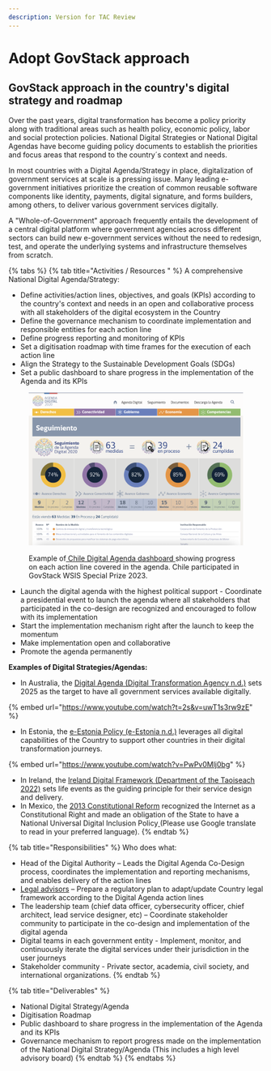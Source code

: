 ```yaml
---
description: Version for TAC Review
---
```


# Adopt GovStack approach

## GovStack approach in the country's digital strategy and roadmap

Over the past years, digital transformation has become a policy priority along with traditional areas such as health policy, economic policy, labor and social protection policies. National Digital Strategies or National Digital Agendas have become guiding policy documents to establish the priorities and focus areas that respond to the country´s context and needs.

In most countries with a Digital Agenda/Strategy in place, digitalization of government services at scale is a pressing issue. Many leading e-government initiatives prioritize the creation of common reusable software components like identity, payments, digital signature, and forms builders, among others, to deliver various government services digitally.

A "Whole-of-Government" approach frequently entails the development of a central digital platform where government agencies across different sectors can build new e-government services without the need to redesign, test, and operate the underlying systems and infrastructure themselves from scratch.&#x20;

{% tabs %}
{% tab title="Activities / Resources " %}
A comprehensive National Digital Agenda/Strategy:

* Define activities/action lines, objectives, and goals (KPIs) according to the country's context and needs in an open and collaborative process with all stakeholders of the digital ecosystem in the Country&#x20;
* Define the governance mechanism to coordinate implementation and responsible entities for each action line&#x20;
* Define progress reporting and monitoring of KPIs&#x20;
* Set a digitisation roadmap with time frames for the execution of each action line&#x20;
* Align the Strategy to the Sustainable Development Goals (SDGs)
* Set a public dashboard to share progress in the implementation of the Agenda and its KPIs

<figure><img src="../.gitbook/assets/MicrosoftTeams-image (28).png" alt=""><figcaption><p>Example of<a href="http://www.agendadigital.gob.cl/#/"> Chile Digital Agenda dashboard </a>showing progress on each action line covered in the agenda. Chile participated in GovStack WSIS Special Prize 2023.</p></figcaption></figure>

* Launch  the digital agenda with the highest political support - Coordinate a presidential event to launch the agenda where all stakeholders that participated in the co-design are recognized and encouraged to follow with its implementation
* Start the implementation mechanism right after the launch to keep the momentum&#x20;
* Make implementation open and collaborative&#x20;
* Promote the agenda permanently&#x20;

**Examples of Digital Strategies/Agendas:**&#x20;

* In Australia, the [Digital Agenda (Digital Transformation Agency n.d.)](https://www.dta.gov.au/digital-government-strategy) sets 2025 as the target to have all government services available digitally.&#x20;

{% embed url="https://www.youtube.com/watch?t=2s&v=uwT1s3rw9zE" %}

* In Estonia, the [e-Estonia Policy (e-Estonia n.d.)](https://e-estonia.com/) leverages all digital capabilities of the Country to support other countries in their digital transformation journeys.&#x20;

{% embed url="https://www.youtube.com/watch?v=PwPv0Mlj0bg" %}

* In Ireland, the [Ireland Digital Framework (Department of the Taoiseach 2022)](https://www.gov.ie/en/publication/adf42-harnessing-digital-the-digital-ireland-framework/) sets life events as the guiding principle for their service design and delivery.&#x20;
* In Mexico, the [2013 Constitutional Reform](https://www.dof.gob.mx/nota\_detalle.php?codigo=5312420\&fecha=30/08/2013#gsc.tab=0) recognized the Internet as a Constitutional Right and made an obligation of the State to have a National Universal Digital Inclusion Policy[ ](https://www.dof.gob.mx/nota\_detalle.php?codigo=5312420\&fecha=30/08/2013#gsc.tab=0)(Please use Google translate to read in your preferred language).
{% endtab %}

{% tab title="Responsibilities" %}
Who does what:

* Head of the Digital Authority – Leads the Digital Agenda Co-Design process, coordinates the implementation and reporting mechanisms, and enables delivery of the action lines
* [Legal advisors](https://govstack.gitbook.io/implementation-playbook/govstack-implementation-playbook/annex/govstack-user-profiles-taxonomy#legal-policy-officer) – Prepare a regulatory plan to adapt/update Country legal framework according to the Digital Agenda action lines
* The leadership team (chief data officer, cybersecurity officer, chief architect, lead service designer, etc) – Coordinate stakeholder community to participate in the co-design and implementation of the digital agenda&#x20;
* Digital teams in each government entity - Implement, monitor, and continuously iterate the digital services under their jurisdiction in the user journeys&#x20;
* Stakeholder community - Private sector, academia, civil society, and international organizations.&#x20;
{% endtab %}

{% tab title="Deliverables" %}
* National Digital Strategy/Agenda
* Digitisation Roadmap
* Public dashboard to share progress in the implementation of the Agenda and its KPIs
* Governance mechanism to report progress made on the implementation of the National Digital Strategy/Agenda (This includes a high level advisory board)
{% endtab %}
{% endtabs %}









